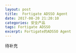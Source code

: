 ```yaml
---
layout: post
title:  Fortigate ADSSO Agent
date: 2017-08-20 21:20:10
categories: 安全产品
tags: Fortigate ADSSO
excerpt: Fortigate的ADSSO Agent
---
```


待补充
